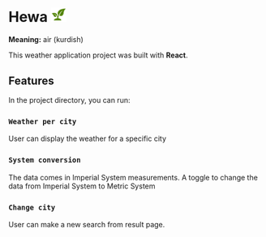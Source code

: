 # Hewa <img src="public/plant.png" width="30"/>


**Meaning:** air (kurdish)

This weather application project was built with **React**.

## Features

In the project directory, you can run:

### `Weather per city`

User can display the weather for a specific city

### `System conversion`

The data comes in Imperial System measurements. A toggle to change the data from Imperial System to Metric System

### `Change city`

User can make a new search from result page.
